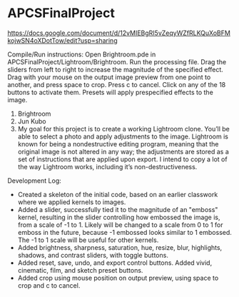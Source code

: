 # APCSFinalProject
https://docs.google.com/document/d/12vMIEBgRI5vZeqyWZfRLKQuXoBFMkojwSN4oXDotTow/edit?usp=sharing

Compile/Run instructions:
Open Brightroom.pde in APCSFinalProject/Lightroom/Brightroom.
Run the processing file.
Drag the sliders from left to right to increase the magnitude of the specified effect.
Drag with your mouse on the output image preview from one point to another, and press space to crop. Press c to cancel.
Click on any of the 18 buttons to activate them. Presets will apply prespecified effects to the image.

1. Brightroom
2. Jun Kubo
3. My goal for this project is to create a working Lightroom clone. You’ll be able to select a photo and apply adjustments to the image. Lightroom is known for being a nondestructive editing program, meaning that the original image is not altered in any way; the adjustments are stored as a set of instructions that are applied upon export. I intend to copy a lot of the way Lightroom works, including it’s non-destructiveness.

Development Log:
- Created a skeleton of the initial code, based on an earlier classwork where we applied kernels to images.
- Added a slider, successfully tied it to the magnitude of an "emboss" kernel, resulting in the slider controlling how embossed the image is, from a scale of -1 to 1. Likely will be changed to a scale from 0 to 1 for emboss in the future, because -1 embossed looks similar to 1 embossed. The -1 to 1 scale will be useful for other kernels.
- Added brightness, sharpness, saturation, hue, resize, blur, highlights, shadows, and contrast sliders, with toggle buttons.
- Added reset, save, undo, and export control buttons. Added vivid, cinematic, film, and sketch preset buttons.
- Added crop using mouse position on output preview, using space to crop and c to cancel.
